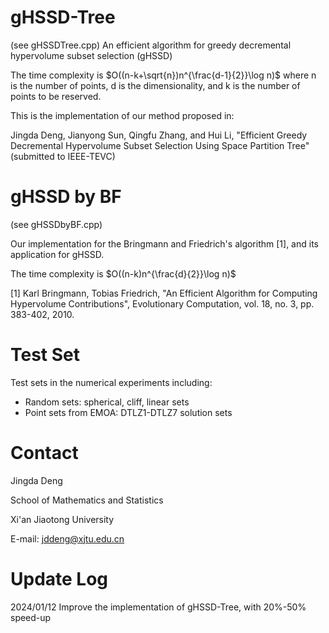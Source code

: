 # gHSSD-Tree
(see gHSSDTree.cpp)
An efficient algorithm for greedy decremental hypervolume subset selection (gHSSD)

The time complexity is $O((n-k+\sqrt{n})n^{\frac{d-1}{2}}\log n)$ where n is the number of points, d is the dimensionality, and k is the number of points to be reserved.

This is the implementation of our method proposed in:

Jingda Deng, Jianyong Sun, Qingfu Zhang, and Hui Li, "Efficient Greedy Decremental Hypervolume Subset Selection
Using Space Partition Tree" (submitted to IEEE-TEVC)

# gHSSD by BF
(see gHSSDbyBF.cpp)

Our implementation for the Bringmann and Friedrich's algorithm [1], and its application for gHSSD.

The time complexity is $O((n-k)n^{\frac{d}{2}}\log n)$

[1] Karl Bringmann, Tobias Friedrich, "An Efficient Algorithm for Computing Hypervolume Contributions", Evolutionary Computation, vol. 18, no. 3, pp. 383-402, 2010.

# Test Set
Test sets in the numerical experiments including:
  - Random sets: spherical, cliff, linear sets
  - Point sets from EMOA: DTLZ1-DTLZ7 solution sets

# Contact
Jingda Deng

School of Mathematics and Statistics

Xi'an Jiaotong University

E-mail: jddeng@xjtu.edu.cn

# Update Log
2024/01/12 Improve the implementation of gHSSD-Tree, with 20%-50% speed-up
